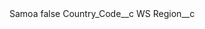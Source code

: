 <?xml version="1.0" encoding="UTF-8"?>
<CustomMetadata xmlns="http://soap.sforce.com/2006/04/metadata" xmlns:xsi="http://www.w3.org/2001/XMLSchema-instance" xmlns:xsd="http://www.w3.org/2001/XMLSchema">
    <label>Samoa</label>
    <protected>false</protected>
    <values>
        <field>Country_Code__c</field>
        <value xsi:type="xsd:string">WS</value>
    </values>
    <values>
        <field>Region__c</field>
        <value xsi:nil="true"/>
    </values>
</CustomMetadata>
